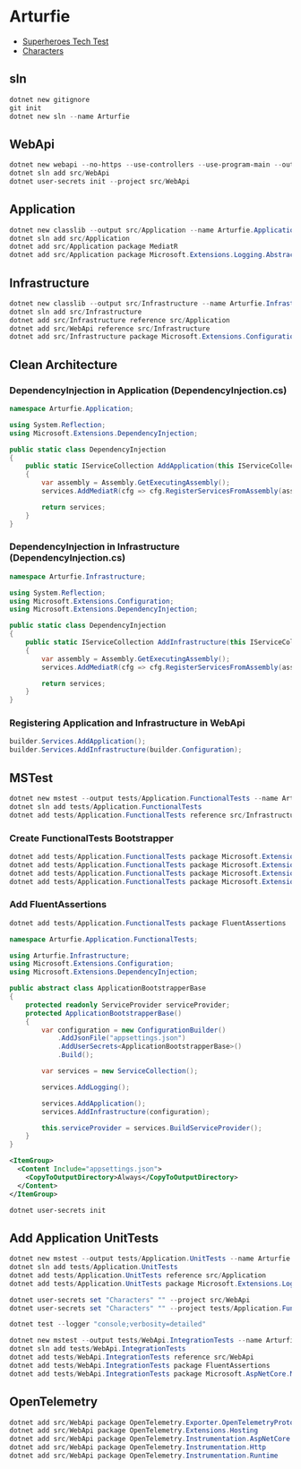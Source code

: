 # Arturfie

- [Superheroes Tech Test](https://gist.github.com/arturfie/417061f4ca9627abc176fd905b24cf2b)
- [Characters](https://gist.githubusercontent.com/arturfie/1594a132dbf76a977503136a5b928e92/raw/a83cdb719e0d80093ce69100009477692a06e4be/characters.json)

## sln

```powershell
dotnet new gitignore
git init
dotnet new sln --name Arturfie
```

## WebApi

```powershell
dotnet new webapi --no-https --use-controllers --use-program-main --output src/WebApi --name Arturfie.WebApi
dotnet sln add src/WebApi
dotnet user-secrets init --project src/WebApi
```

## Application

```powershell
dotnet new classlib --output src/Application --name Arturfie.Application
dotnet sln add src/Application
dotnet add src/Application package MediatR
dotnet add src/Application package Microsoft.Extensions.Logging.Abstractions
```

## Infrastructure

```powershell
dotnet new classlib --output src/Infrastructure --name Arturfie.Infrastructure
dotnet sln add src/Infrastructure
dotnet add src/Infrastructure reference src/Application
dotnet add src/WebApi reference src/Infrastructure
dotnet add src/Infrastructure package Microsoft.Extensions.Configuration.Binder
```

## Clean Architecture

### DependencyInjection in Application (DependencyInjection.cs)

```csharp
namespace Arturfie.Application;

using System.Reflection;
using Microsoft.Extensions.DependencyInjection;

public static class DependencyInjection
{
    public static IServiceCollection AddApplication(this IServiceCollection services)
    {
        var assembly = Assembly.GetExecutingAssembly();
        services.AddMediatR(cfg => cfg.RegisterServicesFromAssembly(assembly));

        return services;
    }
}
```

### DependencyInjection in Infrastructure (DependencyInjection.cs)

```csharp
namespace Arturfie.Infrastructure;

using System.Reflection;
using Microsoft.Extensions.Configuration;
using Microsoft.Extensions.DependencyInjection;

public static class DependencyInjection
{
    public static IServiceCollection AddInfrastructure(this IServiceCollection services, IConfiguration configuration)
    {
        var assembly = Assembly.GetExecutingAssembly();
        services.AddMediatR(cfg => cfg.RegisterServicesFromAssembly(assembly));

        return services;
    }
}
```

### Registering Application and Infrastructure in WebApi

```csharp
builder.Services.AddApplication();
builder.Services.AddInfrastructure(builder.Configuration);
```

## MSTest

```powershell
dotnet new mstest --output tests/Application.FunctionalTests --name Arturfie.Application.FunctionalTests
dotnet sln add tests/Application.FunctionalTests
dotnet add tests/Application.FunctionalTests reference src/Infrastructure
```

### Create FunctionalTests Bootstrapper

```powershell
dotnet add tests/Application.FunctionalTests package Microsoft.Extensions.Configuration.Json
dotnet add tests/Application.FunctionalTests package Microsoft.Extensions.Configuration.UserSecrets
dotnet add tests/Application.FunctionalTests package Microsoft.Extensions.DependencyInjection
dotnet add tests/Application.FunctionalTests package Microsoft.Extensions.Logging
```

### Add FluentAssertions

```powershell
dotnet add tests/Application.FunctionalTests package FluentAssertions
```

```csharp
namespace Arturfie.Application.FunctionalTests;

using Arturfie.Infrastructure;
using Microsoft.Extensions.Configuration;
using Microsoft.Extensions.DependencyInjection;

public abstract class ApplicationBootstrapperBase
{
    protected readonly ServiceProvider serviceProvider;
    protected ApplicationBootstrapperBase()
    {
        var configuration = new ConfigurationBuilder()
            .AddJsonFile("appsettings.json")
            .AddUserSecrets<ApplicationBootstrapperBase>()
            .Build();

        var services = new ServiceCollection();

        services.AddLogging();

        services.AddApplication();
        services.AddInfrastructure(configuration);

        this.serviceProvider = services.BuildServiceProvider();
    }
}
```

```xml
<ItemGroup>
  <Content Include="appsettings.json">
    <CopyToOutputDirectory>Always</CopyToOutputDirectory>
  </Content>
</ItemGroup>
```

```powershell
dotnet user-secrets init
```

## Add Application UnitTests

```powershell
dotnet new mstest --output tests/Application.UnitTests --name Arturfie.Application.UnitTests
dotnet sln add tests/Application.UnitTests
dotnet add tests/Application.UnitTests reference src/Application
dotnet add tests/Application.UnitTests package Microsoft.Extensions.Logging
```

```powershell
dotnet user-secrets set "Characters" "" --project src/WebApi
dotnet user-secrets set "Characters" "" --project tests/Application.FunctionalTests
```

```powershell
dotnet test --logger "console;verbosity=detailed"
```

```powershell
dotnet new mstest --output tests/WebApi.IntegrationTests --name Arturfie.WebApi.IntegrationTests
dotnet sln add tests/WebApi.IntegrationTests
dotnet add tests/WebApi.IntegrationTests reference src/WebApi
dotnet add tests/WebApi.IntegrationTests package FluentAssertions
dotnet add tests/WebApi.IntegrationTests package Microsoft.AspNetCore.Mvc.Testing
```

## OpenTelemetry

```powershell
dotnet add src/WebApi package OpenTelemetry.Exporter.OpenTelemetryProtocol
dotnet add src/WebApi package OpenTelemetry.Extensions.Hosting
dotnet add src/WebApi package OpenTelemetry.Instrumentation.AspNetCore
dotnet add src/WebApi package OpenTelemetry.Instrumentation.Http
dotnet add src/WebApi package OpenTelemetry.Instrumentation.Runtime
```
